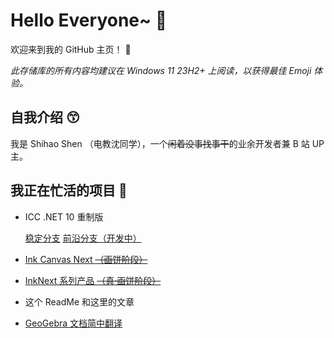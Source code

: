 # Hello Everyone~ 👋



欢迎来到我的 GitHub 主页！ 🥳

*此存储库的所有内容均建议在 Windows 11 23H2+ 上阅读，以获得最佳 Emoji 体验。<!--当然如果你硬是把Segoe UI Emoji字体用到了别的系统上的话我也拦不住你[doge]-->*

## 自我介绍 😙

我是 Shihao Shen （电教沈同学），一个~~闲着没事找事干~~的业余开发者兼 B 站 UP 主。

## 我正在忙活的项目 🤖

- ICC .NET 10 重制版 

  [稳定分支](https://github.com/ShihaoShen2025/ICC-DN10-Stable) [前沿分支（开发中）](https://github.com/ShihaoShen2025/ICC-DN10-Next)

- [Ink Canvas Next ~~（画饼阶段）~~](https://github.com/ShihaoShen2025/Ink-Canvas-Next)

- [InkNext 系列产品 ~~（真·画饼阶段）~~](https://github.com/Project-InkNext)

- 这个 ReadMe 和这里的文章

- [GeoGebra 文档简中翻译](https://github.com/geogebra/manual/tree/main/zh)
